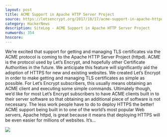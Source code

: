```yaml
---
layout: post
title: ACME Support in Apache HTTP Server Project
source: https://letsencrypt.org/2017/10/17/acme-support-in-apache-httpd.html
category: HackerNews
description: SiteLog - ACME Support in Apache HTTP Server Project
numwords: 354
hnscore: 
---
```


We’re excited that support for getting and managing TLS certificates via the ACME protocol is coming to the Apache HTTP Server Project (httpd). ACME is the protocol used by Let’s Encrypt, and hopefully other Certificate Authorities in the future. We anticipate this feature will significantly aid the adoption of HTTPS for new and existing websites.  We created Let’s Encrypt in order to make getting and managing TLS certificates as simple as possible. For Let’s Encrypt subscribers, this usually means obtaining an ACME client and executing some simple commands. Ultimately though, we’d like for most Let’s Encrypt subscribers to have ACME clients built in to their server software so that obtaining an additional piece of software is not necessary. The less work people have to do to deploy HTTPS the better!  ACME support being built in to one of the world’s most popular Web servers, Apache httpd, is great because it means that deploying HTTPS will be even easier for millions of websites. It’s...

![](https://letsencrypt.org/images/le-logo-twitter.png)
<!--description-->